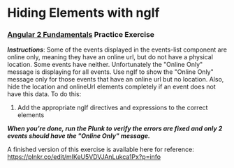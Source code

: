# Hiding Elements with ngIf
### [Angular 2 Fundamentals](https://app.pluralsight.com/courses/angular2-fundamentals) Practice Exercise

**_Instructions_**: Some of the events displayed in the events-list component are online only, meaning they
have an online url, but do not have a physical location. Some events have neither. Unfortunately the "Online Only" 
message is displaying for all events. Use ngIf to show the "Online Only" message only for those events that have an
online url but no location. Also, hide the location and onlineUrl elements completely if an event does not have this
data. To do this: 

1. Add the appropriate ngIf directives and expressions to the correct elements

**_When you're done, run the Plunk to verify the errors are fixed and only 2 events should have the "Online Only" message._**

A finished version of this exercise is available here for reference: https://plnkr.co/edit/mIKeU5VDVJAnLukca1Px?p=info
